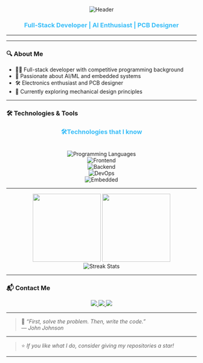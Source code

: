 <div align="center">
  <img src="https://readme-typing-svg.herokuapp.com?font=Fira+Code&weight=600&size=28&duration=4000&pause=1000&color=38BDF8&center=true&vCenter=true&width=500&lines=Hi+👋,+I'm+Samiun+Mahmud+Arno" alt="Header" />
  <h3 align="center" style="color: #38BDF8;">Full-Stack Developer | AI Enthusiast | PCB Designer</h3>
</div>

---



---

### 🔍 About Me
- 🧑‍💻 Full-stack developer with competitive programming background  
- 🤖 Passionate about AI/ML and embedded systems  
- 🛠️ Electronics enthusiast and PCB designer  
- 🌱 Currently exploring mechanical design principles  

---

### 🛠️ Technologies & Tools

<div align="center">
  <h3 style="color: #38BDF8;">🛠️Technologies that I know</h3>
</div>
<br>

<div align="center">
  <img src="https://skillicons.dev/icons?i=c,cpp,java,python,js,ts" alt="Programming Languages" />
</div>

<div align="center">
  <img src="https://skillicons.dev/icons?i=html,css,sass,react,nextjs,redux" alt="Frontend" />
</div>

<div align="center">
  <img src="https://skillicons.dev/icons?i=nodejs,express,mongodb,mysql,postgresql,prisma" alt="Backend" />
</div>

<div align="center">
  <img src="https://skillicons.dev/icons?i=aws,docker,git,linux,githubactions,tailwind" alt="DevOps" />
</div>

<div align="center">
  <img src="https://skillicons.dev/icons?i=arduino,raspberrypi" alt="Embedded" />
</div>

---

<div align="center">
  <img height="180em" src="https://github-readme-stats.vercel.app/api?username=samiunarno&show_icons=true&theme=nightowl&hide_border=true&include_all_commits=true&count_private=true" />
  <img height="180em" src="https://github-readme-stats.vercel.app/api/top-langs/?username=samiunarno&layout=compact&theme=nightowl&hide_border=true" />
</div>

<div align="center">
  <img src="https://github-readme-streak-stats.herokuapp.com/?user=samiunarno&theme=nightowl&hide_border=true" alt="Streak Stats" />
</div>

---

### 📬 Contact Me

<div align="center">
  <a href="mailto:samiunarnouk@gmail.com">
    <img src="https://img.shields.io/badge/Gmail-D14836?style=for-the-badge&logo=gmail&logoColor=white" />
  </a>
  <a href="https://linkedin.com/in/samiunmahmudarno">
    <img src="https://img.shields.io/badge/LinkedIn-0077B5?style=for-the-badge&logo=linkedin&logoColor=white" />
  </a>
  <a href="https://samiunarno.netlify.app/">
    <img src="https://img.shields.io/badge/Portfolio-38BDF8?style=for-the-badge&logo=google-chrome&logoColor=white" />
  </a>
</div>

---

> 🧠 _“First, solve the problem. Then, write the code.”_  
> — *John Johnson*

---

> ⭐ *If you like what I do, consider giving my repositories a star!*

---
